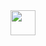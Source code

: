 <link rel="stylesheet" type='text/css' href="https://cdn.jsdelivr.net/gh/devicons/devicon@latest/devicon.min.css" />
          
<img loading="lazy" src="https://cdn.jsdelivr.net/gh/devicons/devicon@latest/icons/maven/maven-original-wordmark.svg" width="40" height="40" />
